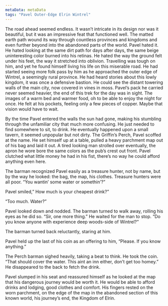 ```yaml
---
metaData: metaData
tags: "Pavel Outer-Edge Elrin Wintrel"
---
```


The road ahead seemed endless. It wasn’t intricate in its design nor was it beautiful, but it was an impressive feat that functioned well. The matted earth path wound its way through countless provinces and kingdoms and even further beyond into the abandoned parts of the world. Pavel hated it. He hated looking at the same dirt path for days after days, the same beige uninteresting color burned into his retinas. He hated the way the ground felt under his feet, the way it stretched into oblivion. Travelling was tough on him, and yet he found himself living his life on this miserable road. He had started seeing more folk pass by him as he approached the outer edge of Wintrel, a seemingly rural province. He had heard stories about this lowly kingdom, it was once a defensive bastion. He could see the distant towering walls of the main city, now covered in vines in moss. Pavel’s pack he carried never seemed heavier, the end of this trek for the day was in sight. The images of a warm bed and warmer food, oh to be able to enjoy the night for once. He felt at his pockets, feeling only a few pieces of copper. Maybe that vision would have to wait. 

By the time Pavel entered the walls the sun had gone, making his stumbling through the unfamiliar city that much more confusing. He just needed to find somewhere to sit, to drink. He eventually happened upon a small tavern, it seemed unpopular but not dirty. The Griffin’s Perch, Pavel scoffed at the name. He set himself up at a table, pulled a heavy parchment map out of his bag and laid it out. A tired looking man strolled over eventually, the apron he wore bore the same colors as the pub’s crest out front. Pavel clutched what little money he had in his fist, there’s no way he could afford anything even here. 

The barman recognized Pavel easily as a treasure hunter, not by name, but by the way he looked: the bag, the map, his clothes. Treasure hunters were all poor. “You wantin’ some water or somethin’?” 

Pavel smiled,” How much is your cheapest drink?”

“Too much. Water?”

Pavel looked down and nodded. The barman turned to walk away, rolling his eyes as he did so. “Sir, one more thing.” He waited for the man to stop. “Do you know anyone with experience deep woods-side of Wintrel?” 

The barman turned back reluctantly, staring at him.

Pavel held up the last of his coin as an offering to him, “Please. If you know anything.”

The Perch barman sighed heavily, taking a beat to think. He took the coin. “That should cover the water. This aint an inn either, don’t get too homey.” He disappeared to the back to fetch the drink. 

Pavel slumped in his seat and reassured himself as he looked at the map that his dangerous journey would be worth it. He would be able to afford drinks and lodging, good clothes and comfort. His fingers rested on the worn parchment, on the edge of the map in the abandoned section of this known world, his journey’s end, the Kingdom of Elrin.